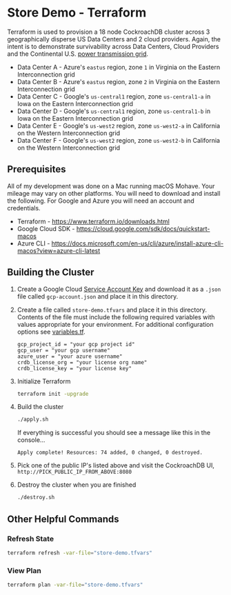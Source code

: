 # Store Demo - Terraform

Terraform is used to provision a 18 node CockroachDB cluster across 3 geographically disperse US Data Centers and 2 cloud providers.  Again, the intent is to demonstrate survivability across Data Centers, Cloud Providers and the Continental U.S. [power transmission grid](https://en.wikipedia.org/wiki/Continental_U.S._power_transmission_grid).
* Data Center A - Azure's `eastus` region, zone `1` in Virginia on the Eastern Interconnection grid
* Data Center B - Azure's `eastus` region, zone `2` in Virginia on the Eastern Interconnection grid
* Data Center C - Google's `us-central1` region, zone `us-central1-a` in Iowa on the Eastern Interconnection grid
* Data Center D - Google's `us-central1` region, zone `us-central1-b` in Iowa on the Eastern Interconnection grid
* Data Center E - Google's `us-west2` region, zone `us-west2-a` in California on the Western Interconnection grid
* Data Center F - Google's `us-west2` region, zone `us-west2-b` in California on the Western Interconnection grid
 
## Prerequisites
All of my development was done on a Mac running macOS Mohave.  Your mileage may vary on other platforms.  You will need to download and install the following.  For Google and Azure you will need an account and credentials.
* Terraform - https://www.terraform.io/downloads.html
* Google Cloud SDK - https://cloud.google.com/sdk/docs/quickstart-macos
* Azure CLI - https://docs.microsoft.com/en-us/cli/azure/install-azure-cli-macos?view=azure-cli-latest

## Building the Cluster
1) Create a Google Cloud [Service Account Key](https://cloud.google.com/docs/authentication/getting-started) and download it as a `.json` file called `gcp-account.json` and place it in this directory.

2) Create a file called `store-demo.tfvars` and place it in this directory.  Contents of the file must include the following required variables with values appropriate for your environment.  For additional configuration options see [variables.tf](variables.tf).
    ```hcl-terraform
    gcp_project_id = "your gcp project id"
    gcp_user = "your gcp username"
    azure_user = "your azure username"
    crdb_license_org = "your license org name"
    crdb_license_key = "your license key"
    ```
3) Initialize Terraform
    ```bash
    terraform init -upgrade
    ```

4) Build the cluster
    ```bash
    ./apply.sh
    ```

    If everything is successful you should see a message like this in the console...
    ```text
    Apply complete! Resources: 74 added, 0 changed, 0 destroyed.
    ```
5) Pick one of the public IP's listed above and visit the CockroachDB UI, `http://PICK_PUBLIC_IP_FROM_ABOVE:8080`


6) Destroy the cluster when you are finished
    ```bash
    ./destroy.sh
    ```

## Other Helpful Commands

### Refresh State
```bash
terraform refresh -var-file="store-demo.tfvars"
```

### View Plan
```bash
terraform plan -var-file="store-demo.tfvars"
```

